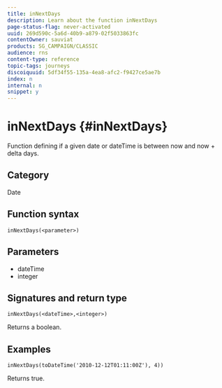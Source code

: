 ```yaml
---
title: inNextDays
description: Learn about the function inNextDays
page-status-flag: never-activated
uuid: 269d590c-5a6d-40b9-a879-02f5033863fc
contentOwner: sauviat
products: SG_CAMPAIGN/CLASSIC
audience: rns
content-type: reference
topic-tags: journeys
discoiquuid: 5df34f55-135a-4ea8-afc2-f9427ce5ae7b
index: n
internal: n
snippet: y
---
```


# inNextDays {#inNextDays}

Function defining if a given date or dateTime is between now and now + delta days.

## Category

Date

## Function syntax

`inNextDays(<parameter>)`

## Parameters

* dateTime
* integer

## Signatures and return type

`inNextDays(<dateTime>,<integer>)`

Returns a boolean.

## Examples

`inNextDays(toDateTime('2010-12-12T01:11:00Z'), 4))`

Returns true.
